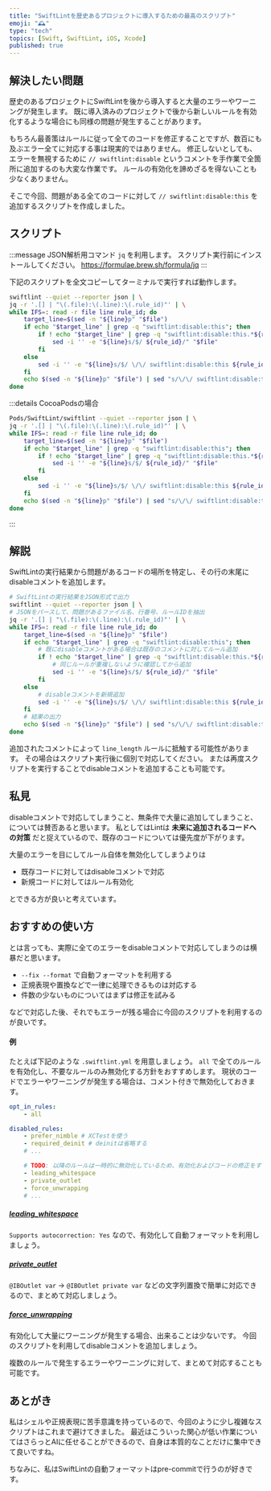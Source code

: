 ```yaml
---
title: "SwiftLintを歴史あるプロジェクトに導入するための最高のスクリプト"
emoji: "🕰️"
type: "tech"
topics: [Swift, SwiftLint, iOS, Xcode]
published: true
---
```


## 解決したい問題

歴史のあるプロジェクトにSwiftLintを後から導入すると大量のエラーやワーニングが発生します。
既に導入済みのプロジェクトで後から新しいルールを有効化するような場合にも同様の問題が発生することがあります。

もちろん最善策はルールに従って全てのコードを修正することですが、数百にも及ぶエラー全てに対応する事は現実的ではありません。
修正しないとしても、エラーを無視するために `// swiftlint:disable` というコメントを手作業で全箇所に追加するのも大変な作業です。
ルールの有効化を諦めざるを得ないことも少なくありません。

そこで今回、問題がある全てのコードに対して `// swiftlint:disable:this` を追加するスクリプトを作成しました。

## スクリプト

:::message
JSON解析用コマンド `jq` を利用します。
スクリプト実行前にインストールしてください。
https://formulae.brew.sh/formula/jq
:::

下記のスクリプトを全文コピーしてターミナルで実行すれば動作します。

```sh
swiftlint --quiet --reporter json | \
jq -r '.[] | "\(.file):\(.line):\(.rule_id)"' | \
while IFS=: read -r file line rule_id; do
    target_line=$(sed -n "${line}p" "$file")
    if echo "$target_line" | grep -q "swiftlint:disable:this"; then
        if ! echo "$target_line" | grep -q "swiftlint:disable:this.*${rule_id}"; then
            sed -i '' -e "${line}s/$/ ${rule_id}/" "$file"
        fi
    else
        sed -i '' -e "${line}s/$/ \/\/ swiftlint:disable:this ${rule_id}/" "$file"
    fi
    echo $(sed -n "${line}p" "$file") | sed "s/\/\/ swiftlint:disable:this.*/\x1b[32m&\x1b[0m/"
done
```

:::details CocoaPodsの場合
```sh
Pods/SwiftLint/swiftlint --quiet --reporter json | \
jq -r '.[] | "\(.file):\(.line):\(.rule_id)"' | \
while IFS=: read -r file line rule_id; do
    target_line=$(sed -n "${line}p" "$file")
    if echo "$target_line" | grep -q "swiftlint:disable:this"; then
        if ! echo "$target_line" | grep -q "swiftlint:disable:this.*${rule_id}"; then
            sed -i '' -e "${line}s/$/ ${rule_id}/" "$file"
        fi
    else
        sed -i '' -e "${line}s/$/ \/\/ swiftlint:disable:this ${rule_id}/" "$file"
    fi
    echo $(sed -n "${line}p" "$file") | sed "s/\/\/ swiftlint:disable:this.*/\x1b[32m&\x1b[0m/"
done
```
:::

## 解説

SwiftLintの実行結果から問題があるコードの場所を特定し、その行の末尾にdisableコメントを追加します。

```sh
# SwiftLintの実行結果をJSON形式で出力
swiftlint --quiet --reporter json | \
# JSONをパースして、問題があるファイル名、行番号、ルールIDを抽出
jq -r '.[] | "\(.file):\(.line):\(.rule_id)"' | \
while IFS=: read -r file line rule_id; do
    target_line=$(sed -n "${line}p" "$file")
    if echo "$target_line" | grep -q "swiftlint:disable:this"; then
        # 既にdisableコメントがある場合は既存のコメントに対してルール追加
        if ! echo "$target_line" | grep -q "swiftlint:disable:this.*${rule_id}"; then
            # 同じルールが重複しないように確認してから追加
            sed -i '' -e "${line}s/$/ ${rule_id}/" "$file"
        fi
    else
        # disableコメントを新規追加
        sed -i '' -e "${line}s/$/ \/\/ swiftlint:disable:this ${rule_id}/" "$file"
    fi
    # 結果の出力
    echo $(sed -n "${line}p" "$file") | sed "s/\/\/ swiftlint:disable:this.*/\x1b[32m&\x1b[0m/"
done
```

追加されたコメントによって `line_length` ルールに抵触する可能性があります。
その場合はスクリプト実行後に個別で対応してください。
または再度スクリプトを実行することでdisableコメントを追加することも可能です。

## 私見

disableコメントで対応してしまうこと、無条件で大量に追加してしまうこと、については賛否あると思います。
私としてはLintは **未来に追加されるコードへの対策** だと捉えているので、既存のコードについては優先度が下がります。

大量のエラーを目にしてルール自体を無効化してしまうよりは

- 既存コードに対してはdisableコメントで対応
- 新規コードに対してはルール有効化

とできる方が良いと考えています。

## おすすめの使い方

とは言っても、実際に全てのエラーをdisableコメントで対応してしまうのは横暴だと思います。

- `--fix --format` で自動フォーマットを利用する
- 正規表現や置換などで一律に処理できるものは対応する
- 件数の少ないものについてはまずは修正を試みる

などで対応した後、それでもエラーが残る場合に今回のスクリプトを利用するのが良いです。

#### 例

たとえば下記のような `.swiftlint.yml` を用意しましょう。
`all` で全てのルールを有効化し、不要なルールのみ無効化する方針をおすすめします。
現状のコードでエラーやワーニングが発生する場合は、コメント付きで無効化しておきます。

```yml:.swiftlint.yml
opt_in_rules:
    - all

disabled_rules:
    - prefer_nimble # XCTestを使う
    - required_deinit # deinitは省略する
    # ...

    # TODO: 以降のルールは一時的に無効化しているため、有効化およびコードの修正をする
    - leading_whitespace
    - private_outlet
    - force_unwrapping
    # ...
```

##### [leading_whitespace](https://realm.github.io/SwiftLint/force_unwrapping.html)

`Supports autocorrection: Yes` なので、有効化して自動フォーマットを利用しましょう。

##### [private_outlet](https://realm.github.io/SwiftLint/private_outlet.html)

`@IBOutlet var` -> `@IBOutlet private var` などの文字列置換で簡単に対応できるので、まとめて対応しましょう。

##### [force_unwrapping](https://realm.github.io/SwiftLint/force_unwrapping.html)

有効化して大量にワーニングが発生する場合、出来ることは少ないです。
今回のスクリプトを利用してdisableコメントを追加しましょう。

複数のルールで発生するエラーやワーニングに対して、まとめて対応することも可能です。

## あとがき

私はシェルや正規表現に苦手意識を持っているので、今回のように少し複雑なスクリプトはこれまで避けてきました。
最近はこういった関心が低い作業についてはさらっとAIに任せることができるので、自身は本質的なことだけに集中できて良いですね。

ちなみに、私はSwiftLintの自動フォーマットはpre-commitで行うのが好きです。